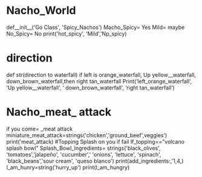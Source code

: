 # Nacho_World
def__init__('Go Class', 'Spicy_Nachos')
  Macho_Spicy= Yes
  Mild= maybe
  No_Spicy= No
print('hot_spicy', 'Mild','Np_spicy)
# direction
def _str_(direction to waterfall)
if left is orange_waterfall, Up yellow__waterfall, down_brown_waterfall,then right tan_waterfall
Print(‘left_orange_waterfall’, ‘Up yellow__waterfall’, ‘ down_brown_waterfall’, ’right tan_waterfall’)

# Nacho_meat_ attack
if you come= _meat attack
miniature_meat_attack=strings('chicken','ground_beef',veggies')
print('meat_attack)
#Topping Splash on you if fail 
If_topping=="volcano splash bowl"
Splash_Bowl_Ingredients= strings('black_olives', 'tomatoes','jalapeño', 'cucumber',' 'onions', 'lettuce', 'spinach', 'black_beans','sour cream', 'queso blanco')
print(add_ingredients:,'1,4,)
I_am_hunry=string('hurry_up')
print(I_am_hungry)

